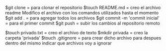 $git clone = para clonar el repositorio
$touch README.md = creo el archivo readme
Modifico el archivo con los comandos utilizados hasta el momento
$git add . = para agregar todos los archivos
$git commit -m 'commit inicial' = para el primer commit
$git push = subir los cambios al repositorio remoto

$touch privado.txt = creo el archivo de texto
$mkdir privada = creo la carpeta 'privada'
$touch .gitignore = para crear dicho archivo para despues dentro del mismo indicar que archivos voy a ignorar
